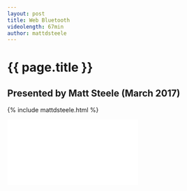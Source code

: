 ```yaml
---
layout: post
title: Web Bluetooth
videolength: 67min
author: mattdsteele
---
```


# {{ page.title }}

## Presented by Matt Steele (March 2017)

{% include mattdsteele.html %}

<div class="fluid-width-video-wrapper"><iframe src="//www.youtube.com/embed/LPAKy8Rc4rA" frameborder="0" allowfullscreen></iframe></div>

